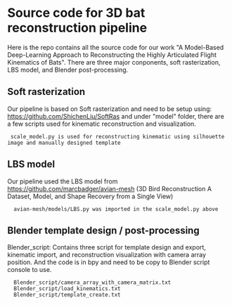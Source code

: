 # Source code for 3D bat reconstruction pipeline
  Here is the repo contains all the source code for our work "A Model-Based Deep-Learning Approach to Reconstructing the Highly Articulated Flight Kinematics of Bats". There are three major conponents, soft rasterization, LBS model, and Blender post-processing. 
## Soft rasterization
Our pipeline is based on Soft rasterization and need to be setup using: https://github.com/ShichenLiu/SoftRas and under "model" folder, there are a few scripts used for kinematic reconstruction and visualization.

     scale_model.py is used for reconstructing kinematic using silhouette image and manually designed template
     
## LBS model
  Our pipeline used the LBS model from https://github.com/marcbadger/avian-mesh (3D Bird Reconstruction A Dataset, Model, and Shape Recovery from a Single View)
  
      avian-mesh/models/LBS.py was imported in the scale_model.py above
## Blender template design / post-processing
  Blender_script: Contains three script for template design and export, kinematic import, and reconstruction visualization with camera array position. And the code is in bpy and need to be copy to Blender script console to use.

      Blender_script/camera_array_with_camera_matrix.txt
      Blender_script/load_kinematics.txt
      Blender_script/template_create.txt
   

